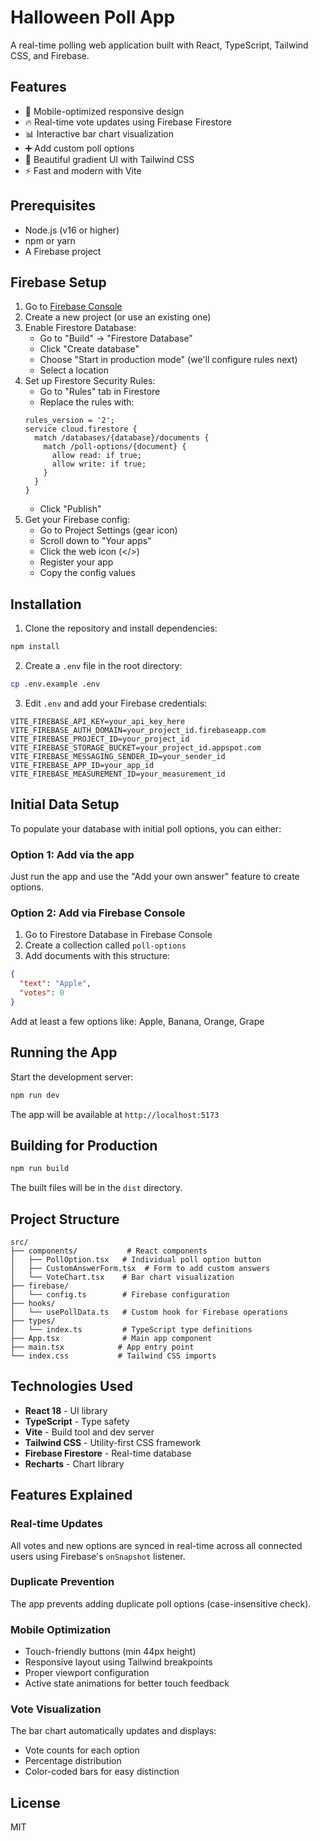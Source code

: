 # Halloween Poll App

A real-time polling web application built with React, TypeScript, Tailwind CSS, and Firebase.

## Features

- 📱 Mobile-optimized responsive design
- 🔥 Real-time vote updates using Firebase Firestore
- 📊 Interactive bar chart visualization
- ➕ Add custom poll options
- 🎨 Beautiful gradient UI with Tailwind CSS
- ⚡ Fast and modern with Vite

## Prerequisites

- Node.js (v16 or higher)
- npm or yarn
- A Firebase project

## Firebase Setup

1. Go to [Firebase Console](https://console.firebase.google.com/)
2. Create a new project (or use an existing one)
3. Enable Firestore Database:
   - Go to "Build" → "Firestore Database"
   - Click "Create database"
   - Choose "Start in production mode" (we'll configure rules next)
   - Select a location
4. Set up Firestore Security Rules:
   - Go to "Rules" tab in Firestore
   - Replace the rules with:
   ```
   rules_version = '2';
   service cloud.firestore {
     match /databases/{database}/documents {
       match /poll-options/{document} {
         allow read: if true;
         allow write: if true;
       }
     }
   }
   ```
   - Click "Publish"
5. Get your Firebase config:
   - Go to Project Settings (gear icon)
   - Scroll down to "Your apps"
   - Click the web icon (</>)
   - Register your app
   - Copy the config values

## Installation

1. Clone the repository and install dependencies:
```bash
npm install
```

2. Create a `.env` file in the root directory:
```bash
cp .env.example .env
```

3. Edit `.env` and add your Firebase credentials:
```env
VITE_FIREBASE_API_KEY=your_api_key_here
VITE_FIREBASE_AUTH_DOMAIN=your_project_id.firebaseapp.com
VITE_FIREBASE_PROJECT_ID=your_project_id
VITE_FIREBASE_STORAGE_BUCKET=your_project_id.appspot.com
VITE_FIREBASE_MESSAGING_SENDER_ID=your_sender_id
VITE_FIREBASE_APP_ID=your_app_id
VITE_FIREBASE_MEASUREMENT_ID=your_measurement_id
```

## Initial Data Setup

To populate your database with initial poll options, you can either:

### Option 1: Add via the app
Just run the app and use the "Add your own answer" feature to create options.

### Option 2: Add via Firebase Console
1. Go to Firestore Database in Firebase Console
2. Create a collection called `poll-options`
3. Add documents with this structure:
```json
{
  "text": "Apple",
  "votes": 0
}
```

Add at least a few options like: Apple, Banana, Orange, Grape

## Running the App

Start the development server:
```bash
npm run dev
```

The app will be available at `http://localhost:5173`

## Building for Production

```bash
npm run build
```

The built files will be in the `dist` directory.

## Project Structure

```
src/
├── components/           # React components
│   ├── PollOption.tsx   # Individual poll option button
│   ├── CustomAnswerForm.tsx  # Form to add custom answers
│   └── VoteChart.tsx    # Bar chart visualization
├── firebase/
│   └── config.ts        # Firebase configuration
├── hooks/
│   └── usePollData.ts   # Custom hook for Firebase operations
├── types/
│   └── index.ts         # TypeScript type definitions
├── App.tsx              # Main app component
├── main.tsx            # App entry point
└── index.css           # Tailwind CSS imports
```

## Technologies Used

- **React 18** - UI library
- **TypeScript** - Type safety
- **Vite** - Build tool and dev server
- **Tailwind CSS** - Utility-first CSS framework
- **Firebase Firestore** - Real-time database
- **Recharts** - Chart library

## Features Explained

### Real-time Updates
All votes and new options are synced in real-time across all connected users using Firebase's `onSnapshot` listener.

### Duplicate Prevention
The app prevents adding duplicate poll options (case-insensitive check).

### Mobile Optimization
- Touch-friendly buttons (min 44px height)
- Responsive layout using Tailwind breakpoints
- Proper viewport configuration
- Active state animations for better touch feedback

### Vote Visualization
The bar chart automatically updates and displays:
- Vote counts for each option
- Percentage distribution
- Color-coded bars for easy distinction

## License

MIT
